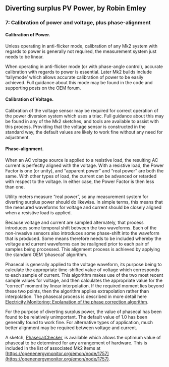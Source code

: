 ## Diverting surplus PV Power, by Robin Emley

### 7: Calibration of power and voltage, plus phase-alignment

#### Calibration of Power.

Unless operating in anti-flicker mode, calibration of any Mk2 system with regards to power is generally not required, the measurement system just needs to be linear.

When operating in anti-flicker mode (or with phase-angle control), accurate calibration with regards to power is essential. Later Mk2 builds include ‘tallymode’ which allows accurate calibration of power to be easily achieved. Full guidance about this mode may be found in the code and supporting posts on the OEM forum.

#### Calibration of Voltage.

Calibration of the voltage sensor may be required for correct operation of the power diversion system which uses a triac. Full guidance about this may be found in any of the Mk2 sketches, and tools are available to assist with this process. Providing that the voltage sensor is constructed in the standard way, the default values are likely to work fine without any need for adjustment.

#### Phase-alignment.

When an AC voltage source is applied to a resistive load, the resulting AC current is perfectly aligned with the voltage. With a resistive load, the Power Factor is one (or unity), and “apparent power” and “real power” are both the same. With other types of load, the current can be advanced or retarded with respect to the voltage. In either case, the Power Factor is then less than one.

Utility meters measure “real power”, so any measurement system for diverting surplus power should do likewise. In simple terms, this means that the measured waveforms for voltage and current should be closely aligned when a resistive load is applied.

Because voltage and current are sampled alternately, that process introduces some temporal shift between the two waveforms. Each of the non-invasive sensors also introduces some phase-shift into the waveform that is produced. Some means therefore needs to be included whereby the voltage and current waveforms can be realigned prior to each pair of samples being processed. This alignment process is achieved by applying the standard OEM ‘phasecal’ algorithm.

Phasecal is generally applied to the voltage waveform, its purpose being to calculate the appropriate time-shifted value of voltage which corresponds to each sample of current. This algorithm makes use of the two most recent sample values for voltage, and then calculates the appropriate value for the “correct” moment by linear interpolation. If the required moment lies beyond these two points, then the algorithm applies extrapolation rather than interpolation. The phasecal process is described in more detail here [Electricity Monitoring: Explanation of the phase correction algorithm](../../electricity-monitoring/ctac/explanation-of-the-phase-correction-algorithm).

For the purpose of diverting surplus power, the value of phasecal has been found to be relatively unimportant. The default value of 1.0 has been generally found to work fine. For alternative types of application, much better alignment may be required between voltage and current.

A sketch, [PhasecalChecker](files/PhasecalChecker.ino_.zip), is available which allows the optimum value of phasecal to be determined for any arrangement of hardware. This is included in the list of associated Mk2 items at [https://openenergymonitor.org/emon/node/1757](https://openenergymonitor.org/emon/node/1757).
